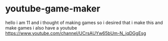 # youtube-game-maker
hello i am 11 and i thought of making games so i desired that i make this and make games i also have a youtube https://www.youtube.com/channel/UCrsAUYw65bUm-N_jqDGgEsg
